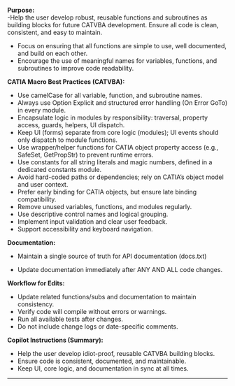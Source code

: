 

**Purpose:**  
-Help the user develop robust, reusable functions and subroutines as building blocks for future CATVBA development. Ensure all code is clean, consistent, and easy to maintain.
- Focus on ensuring that all functions are simple to use, well documented, and build on each other.
- Encourage the use of meaningful names for variables, functions, and subroutines to improve code readability.


**CATIA Macro Best Practices (CATVBA):**
- Use camelCase for all variable, function, and subroutine names.
- Always use Option Explicit and structured error handling (On Error GoTo) in every module.
- Encapsulate logic in modules by responsibility: traversal, property access, guards, helpers, UI dispatch.
- Keep UI (forms) separate from core logic (modules); UI events should only dispatch to module functions.
- Use wrapper/helper functions for CATIA object property access (e.g., SafeSet, GetPropStr) to prevent runtime errors.
- Use constants for all string literals and magic numbers, defined in a dedicated constants module.
- Avoid hard-coded paths or dependencies; rely on CATIA’s object model and user context.
- Prefer early binding for CATIA objects, but ensure late binding compatibility.
- Remove unused variables, functions, and modules regularly.
- Use descriptive control names and logical grouping.
- Implement input validation and clear user feedback.
- Support accessibility and keyboard navigation.

**Documentation:**
- Maintain a single source of truth for API documentation (docs.txt)

- Update documentation immediately after ANY AND ALL code changes.

**Workflow for Edits:**
- Update related functions/subs and documentation to maintain consistency.
- Verify code will compile without errors or warnings.
- Run all available tests after changes.
- Do not include change logs or date-specific comments.

**Copilot Instructions (Summary):**
- Help the user develop idiot-proof, reusable CATVBA building blocks.
- Ensure code is consistent, documented, and maintainable.
- Keep UI, core logic, and documentation in sync at all times.

---

